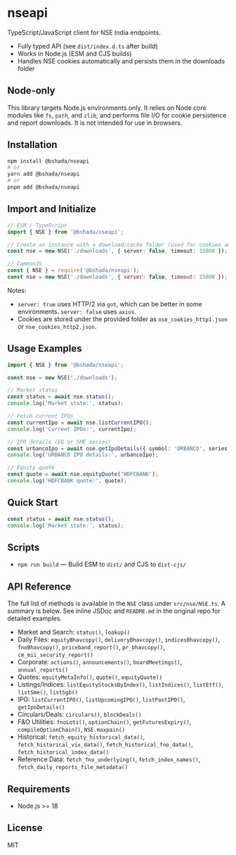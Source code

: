 # nseapi

TypeScript/JavaScript client for NSE India endpoints. 

- Fully typed API (see `dist/index.d.ts` after build)
- Works in Node.js (ESM and CJS builds)
- Handles NSE cookies automatically and persists them in the downloads folder

## Node-only
This library targets Node.js environments only. It relies on Node core modules like `fs`, `path`, and `zlib`, and performs file I/O for cookie persistence and report downloads. It is not intended for use in browsers.

## Installation

```bash
npm install @bshada/nseapi
# or
yarn add @bshada/nseapi
# or
pnpm add @bshada/nseapi
```

## Import and Initialize

```ts
// ESM / TypeScript
import { NSE } from '@bshada/nseapi';

// Create an instance with a download/cache folder (used for cookies and downloaded reports)
const nse = new NSE('./downloads', { server: false, timeout: 15000 });
```

```js
// CommonJS
const { NSE } = require('@bshada/nseapi');
const nse = new NSE('./downloads', { server: false, timeout: 15000 });
```

Notes:
- `server: true` uses HTTP/2 via `got`, which can be better in some environments. `server: false` uses `axios`.
- Cookies are stored under the provided folder as `nse_cookies_http1.json` or `nse_cookies_http2.json`.

## Usage Examples

```ts
import { NSE } from '@bshada/nseapi';

const nse = new NSE('./downloads');

// Market status
const status = await nse.status();
console.log('Market state:', status);

// Fetch current IPOs
const currentIpo = await nse.listCurrentIPO();
console.log('Current IPOs:', currentIpo);

// IPO details (EQ or SME series)
const urbancoIpo = await nse.getIpoDetails({ symbol: 'URBANCO', series: 'EQ' });
console.log('URBANCO IPO details:', urbancoIpo);

// Equity quote
const quote = await nse.equityQuote('HDFCBANK');
console.log('HDFCBANK quote:', quote);
```

## Quick Start

```ts
const status = await nse.status();
console.log('Market state:', status);
```

## Scripts
- `npm run build` — Build ESM to `dist/` and CJS to `dist-cjs/`

## API Reference
The full list of methods is available in the `NSE` class under `src/nse/NSE.ts`. A summary is below. See inline JSDoc and `README.md` in the original repo for detailed examples.

- Market and Search: `status()`, `lookup()`
- Daily Files: `equityBhavcopy()`, `deliveryBhavcopy()`, `indicesBhavcopy()`, `fnoBhavcopy()`, `priceband_report()`, `pr_bhavcopy()`, `cm_mii_security_report()`
- Corporate: `actions()`, `announcements()`, `boardMeetings()`, `annual_reports()`
- Quotes: `equityMetaInfo()`, `quote()`, `equityQuote()`
- Listings/Indices: `listEquityStocksByIndex()`, `listIndices()`, `listEtf()`, `listSme()`, `listSgb()`
- IPO: `listCurrentIPO()`, `listUpcomingIPO()`, `listPastIPO()`, `getIpoDetails()`
- Circulars/Deals: `circulars()`, `blockDeals()`
- F&O Utilities: `fnoLots()`, `optionChain()`, `getFuturesExpiry()`, `compileOptionChain()`, `NSE.maxpain()`
- Historical: `fetch_equity_historical_data()`, `fetch_historical_vix_data()`, `fetch_historical_fno_data()`, `fetch_historical_index_data()`
- Reference Data: `fetch_fno_underlying()`, `fetch_index_names()`, `fetch_daily_reports_file_metadata()`

## Requirements
- Node.js >= 18

## License
MIT
